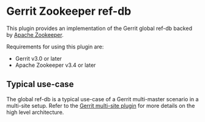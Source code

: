 # Gerrit Zookeeper ref-db

This plugin provides an implementation of the Gerrit global ref-db backed by
[Apache Zookeeper](https://zookeeper.apache.org/).

Requirements for using this plugin are:

- Gerrit v3.0 or later
- Apache Zookeeper v3.4 or later

## Typical use-case

The global ref-db is a typical use-case of a Gerrit multi-master scenario
in a multi-site setup. Refer to the
[Gerrit multi-site plugin](https://gerrit.googlesource.com/plugins/multi-site/+/stable-3.0/DESIGN.md)
for more details on the high level architecture.
